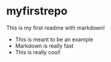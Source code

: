 # myfirstrepo

This is my first readme with markdown!

- This is meant to be an example
- Markdown is really fast
- This is really cool!

